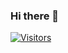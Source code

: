 ### Hi there 👋
[![Visitors](https://api.visitorbadge.io/api/visitors?path=https%3A%2F%2Fgithub.com%2FIbtisam-Mohammad%2F&label=visits&labelColor=%2337d67a&countColor=%23555555&style=plastic&labelStyle=upper)](https://visitorbadge.io/status?path=https%3A%2F%2Fgithub.com%2FIbtisam-Mohammad%2F)
<!--
**Ibtisam-Mohammad/Ibtisam-Mohammad** is a ✨ _special_ ✨ repository because its `README.md` (this file) appears on your GitHub profile.

Here are some ideas to get you started:

- 🔭 I’m currently working on ...
- 🌱 I’m currently learning ...
- 👯 I’m looking to collaborate on ...
- 🤔 I’m looking for help with ...
- 💬 Ask me about ...
- 📫 How to reach me: ...
- 😄 Pronouns: ...
- ⚡ Fun fact: ...
-->
